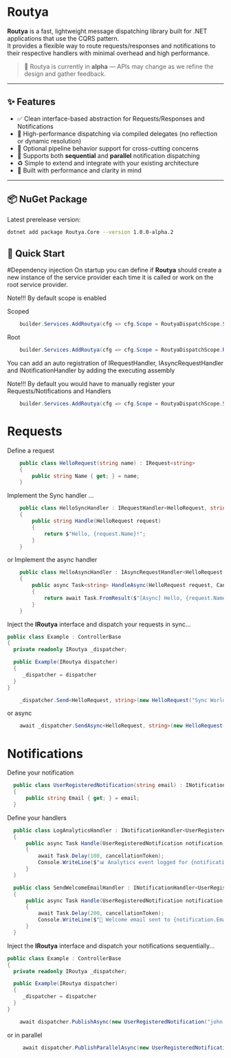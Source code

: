# Routya

**Routya** is a fast, lightweight message dispatching library built for .NET applications that use the CQRS pattern.  
It provides a flexible way to route requests/responses and notifications to their respective handlers with minimal overhead and high performance.

> 🚧 Routya is currently in **alpha** — APIs may change as we refine the design and gather feedback.

---

## ✨ Features

- ✅ Clean interface-based abstraction for Requests/Responses and Notifications
- 🚀 High-performance dispatching via compiled delegates (no reflection or dynamic resolution)
- 🧩 Optional pipeline behavior support for cross-cutting concerns
- 🔄 Supports both **sequential** and **parallel** notification dispatching
- ♻️ Simple to extend and integrate with your existing architecture
- 🧪 Built with performance and clarity in mind

---

## 📦 NuGet Package

Latest prerelease version:
```bash
dotnet add package Routya.Core --version 1.0.0-alpha.2
```
## 🚀 Quick Start

#Dependency injection
On startup you can define if **Routya** should create a new instance of the service provider each time it is called or work on the root service provider. 

Note!!! By default scope is enabled

Scoped
```C#
    builder.Services.AddRoutya(cfg => cfg.Scope = RoutyaDispatchScope.Scoped, Assembly.GetExecutingAssembly());
```

Root
```C#
    builder.Services.AddRoutya(cfg => cfg.Scope = RoutyaDispatchScope.Root, Assembly.GetExecutingAssembly());
```

You can add an auto registration of IRequestHandler, IAsyncRequestHandler and INotificationHandler by adding the executing assembly

Note!!! By default you would have to manually register your Requests/Notifications and Handlers

```C#
    builder.Services.AddRoutya(cfg => cfg.Scope = RoutyaDispatchScope.Scoped, Assembly.GetExecutingAssembly());
```

# Requests

Define a request
```C#
    public class HelloRequest(string name) : IRequest<string>
    {
        public string Name { get; } = name;
    }
```
Implement the Sync handler ...
```C#
    public class HelloSyncHandler : IRequestHandler<HelloRequest, string>
    {
        public string Handle(HelloRequest request)
        {
            return $"Hello, {request.Name}!";
        }
    }
```

or Implement the async handler
```C#
    public class HelloAsyncHandler : IAsyncRequestHandler<HelloRequest, string>
    {
        public async Task<string> HandleAsync(HelloRequest request, CancellationToken cancellationToken)
        {
            return await Task.FromResult($"[Async] Hello, {request.Name}!");
        }
    }
```

Inject the **IRoutya** interface and dispatch your requests in sync...
```C#
public class Example : ControllerBase
{
  private readonly IRoutya _dispatcher;

  public Example(IRoutya dispatcher)
  {
     _dispatcher = dispatcher
  }
}
```

```C#
    _dispatcher.Send<HelloRequest, string>(new HelloRequest("Sync World"));
```


or async
```C#
    await _dispatcher.SendAsync<HelloRequest, string>(new HelloRequest("Async World"));
```

# Notifications

Define your notification
```C#
  public class UserRegisteredNotification(string email) : INotification
  {
      public string Email { get; } = email;
  }
```

Define your handlers

```C#
  public class LogAnalyticsHandler : INotificationHandler<UserRegisteredNotification>
  {
      public async Task Handle(UserRegisteredNotification notification, CancellationToken cancellationToken = default)
      {
          await Task.Delay(100, cancellationToken);
          Console.WriteLine($"📊 Analytics event logged for {notification.Email}");
      }
  }
```

```C#
  public class SendWelcomeEmailHandler : INotificationHandler<UserRegisteredNotification>
  {
      public async Task Handle(UserRegisteredNotification notification, CancellationToken cancellationToken = default)
      {
          await Task.Delay(200, cancellationToken);
          Console.WriteLine($"📧 Welcome email sent to {notification.Email}");
      }
  }
```

Inject the **IRoutya** interface and dispatch your notifications sequentially...
```C#
public class Example : ControllerBase
{
  private readonly IRoutya _dispatcher;

  public Example(IRoutya dispatcher)
  {
     _dispatcher = dispatcher
  }
}
```

```C#
    await dispatcher.PublishAsync(new UserRegisteredNotification("john.doe@example.com"));
```

or in parallel
```C#
     await dispatcher.PublishParallelAsync(new UserRegisteredNotification("john.doe@example.com"));
```







